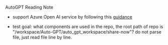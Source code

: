 AutoGPT Reading Note

- support Azure Open AI service by following this [guidance](https://gist.github.com/primaryobjects/523577860628974501ffd3c52cd73525#automatic-login-to-azure)

- test goal: what components are used in the repo, the root path of repo is "/workspace/Auto-GPT/auto_gpt_workspace/share-now"? do not parse file, just read file line by line.